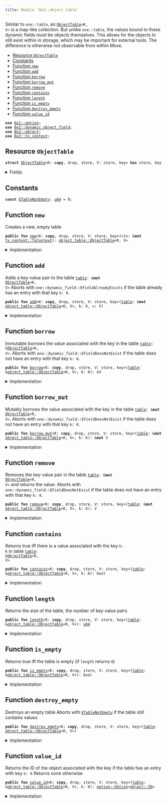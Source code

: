 ```yaml
---
title: Module `0x2::object_table`
---
```


Similar to <code>one::table</code>, an <code><a href="object_table.md#0x2_object_table_ObjectTable">ObjectTable</a>&lt;K, V&gt;</code> is a map-like collection. But unlike
<code>one::table</code>, the values bound to these dynamic fields _must_ be objects themselves. This allows
for the objects to still exist within in storage, which may be important for external tools.
The difference is otherwise not observable from within Move.


-  [Resource `ObjectTable`](#0x2_object_table_ObjectTable)
-  [Constants](#@Constants_0)
-  [Function `new`](#0x2_object_table_new)
-  [Function `add`](#0x2_object_table_add)
-  [Function `borrow`](#0x2_object_table_borrow)
-  [Function `borrow_mut`](#0x2_object_table_borrow_mut)
-  [Function `remove`](#0x2_object_table_remove)
-  [Function `contains`](#0x2_object_table_contains)
-  [Function `length`](#0x2_object_table_length)
-  [Function `is_empty`](#0x2_object_table_is_empty)
-  [Function `destroy_empty`](#0x2_object_table_destroy_empty)
-  [Function `value_id`](#0x2_object_table_value_id)


<pre><code><b>use</b> <a href="../move-stdlib/option.md#0x1_option">0x1::option</a>;
<b>use</b> <a href="dynamic_object_field.md#0x2_dynamic_object_field">0x2::dynamic_object_field</a>;
<b>use</b> <a href="object.md#0x2_object">0x2::object</a>;
<b>use</b> <a href="tx_context.md#0x2_tx_context">0x2::tx_context</a>;
</code></pre>



<a name="0x2_object_table_ObjectTable"></a>

## Resource `ObjectTable`



<pre><code><b>struct</b> <a href="object_table.md#0x2_object_table_ObjectTable">ObjectTable</a>&lt;K: <b>copy</b>, drop, store, V: store, key&gt; <b>has</b> store, key
</code></pre>



<details>
<summary>Fields</summary>


<dl>
<dt>
<code>id: <a href="object.md#0x2_object_UID">object::UID</a></code>
</dt>
<dd>
 the ID of this table
</dd>
<dt>
<code>size: <a href="../move-stdlib/u64.md#0x1_u64">u64</a></code>
</dt>
<dd>
 the number of key-value pairs in the table
</dd>
</dl>


</details>

<a name="@Constants_0"></a>

## Constants


<a name="0x2_object_table_ETableNotEmpty"></a>



<pre><code><b>const</b> <a href="object_table.md#0x2_object_table_ETableNotEmpty">ETableNotEmpty</a>: <a href="../move-stdlib/u64.md#0x1_u64">u64</a> = 0;
</code></pre>



<a name="0x2_object_table_new"></a>

## Function `new`

Creates a new, empty table


<pre><code><b>public</b> <b>fun</b> <a href="object_table.md#0x2_object_table_new">new</a>&lt;K: <b>copy</b>, drop, store, V: store, key&gt;(ctx: &<b>mut</b> <a href="tx_context.md#0x2_tx_context_TxContext">tx_context::TxContext</a>): <a href="object_table.md#0x2_object_table_ObjectTable">object_table::ObjectTable</a>&lt;K, V&gt;
</code></pre>



<details>
<summary>Implementation</summary>


<pre><code><b>public</b> <b>fun</b> <a href="object_table.md#0x2_object_table_new">new</a>&lt;K: <b>copy</b> + drop + store, V: key + store&gt;(ctx: &<b>mut</b> TxContext): <a href="object_table.md#0x2_object_table_ObjectTable">ObjectTable</a>&lt;K, V&gt; {
    <a href="object_table.md#0x2_object_table_ObjectTable">ObjectTable</a> {
        id: <a href="object.md#0x2_object_new">object::new</a>(ctx),
        size: 0,
    }
}
</code></pre>



</details>

<a name="0x2_object_table_add"></a>

## Function `add`

Adds a key-value pair to the table <code><a href="table.md#0x2_table">table</a>: &<b>mut</b> <a href="object_table.md#0x2_object_table_ObjectTable">ObjectTable</a>&lt;K, V&gt;</code>
Aborts with <code>one::dynamic_field::EFieldAlreadyExists</code> if the table already has an entry with
that key <code>k: K</code>.


<pre><code><b>public</b> <b>fun</b> <a href="object_table.md#0x2_object_table_add">add</a>&lt;K: <b>copy</b>, drop, store, V: store, key&gt;(<a href="table.md#0x2_table">table</a>: &<b>mut</b> <a href="object_table.md#0x2_object_table_ObjectTable">object_table::ObjectTable</a>&lt;K, V&gt;, k: K, v: V)
</code></pre>



<details>
<summary>Implementation</summary>


<pre><code><b>public</b> <b>fun</b> <a href="object_table.md#0x2_object_table_add">add</a>&lt;K: <b>copy</b> + drop + store, V: key + store&gt;(<a href="table.md#0x2_table">table</a>: &<b>mut</b> <a href="object_table.md#0x2_object_table_ObjectTable">ObjectTable</a>&lt;K, V&gt;, k: K, v: V) {
    ofield::add(&<b>mut</b> <a href="table.md#0x2_table">table</a>.id, k, v);
    <a href="table.md#0x2_table">table</a>.size = <a href="table.md#0x2_table">table</a>.size + 1;
}
</code></pre>



</details>

<a name="0x2_object_table_borrow"></a>

## Function `borrow`

Immutable borrows the value associated with the key in the table <code><a href="table.md#0x2_table">table</a>: &<a href="object_table.md#0x2_object_table_ObjectTable">ObjectTable</a>&lt;K, V&gt;</code>.
Aborts with <code>one::dynamic_field::EFieldDoesNotExist</code> if the table does not have an entry with
that key <code>k: K</code>.


<pre><code><b>public</b> <b>fun</b> <a href="borrow.md#0x2_borrow">borrow</a>&lt;K: <b>copy</b>, drop, store, V: store, key&gt;(<a href="table.md#0x2_table">table</a>: &<a href="object_table.md#0x2_object_table_ObjectTable">object_table::ObjectTable</a>&lt;K, V&gt;, k: K): &V
</code></pre>



<details>
<summary>Implementation</summary>


<pre><code><b>public</b> <b>fun</b> <a href="borrow.md#0x2_borrow">borrow</a>&lt;K: <b>copy</b> + drop + store, V: key + store&gt;(<a href="table.md#0x2_table">table</a>: &<a href="object_table.md#0x2_object_table_ObjectTable">ObjectTable</a>&lt;K, V&gt;, k: K): &V {
    ofield::borrow(&<a href="table.md#0x2_table">table</a>.id, k)
}
</code></pre>



</details>

<a name="0x2_object_table_borrow_mut"></a>

## Function `borrow_mut`

Mutably borrows the value associated with the key in the table <code><a href="table.md#0x2_table">table</a>: &<b>mut</b> <a href="object_table.md#0x2_object_table_ObjectTable">ObjectTable</a>&lt;K, V&gt;</code>.
Aborts with <code>one::dynamic_field::EFieldDoesNotExist</code> if the table does not have an entry with
that key <code>k: K</code>.


<pre><code><b>public</b> <b>fun</b> <a href="object_table.md#0x2_object_table_borrow_mut">borrow_mut</a>&lt;K: <b>copy</b>, drop, store, V: store, key&gt;(<a href="table.md#0x2_table">table</a>: &<b>mut</b> <a href="object_table.md#0x2_object_table_ObjectTable">object_table::ObjectTable</a>&lt;K, V&gt;, k: K): &<b>mut</b> V
</code></pre>



<details>
<summary>Implementation</summary>


<pre><code><b>public</b> <b>fun</b> <a href="object_table.md#0x2_object_table_borrow_mut">borrow_mut</a>&lt;K: <b>copy</b> + drop + store, V: key + store&gt;(
    <a href="table.md#0x2_table">table</a>: &<b>mut</b> <a href="object_table.md#0x2_object_table_ObjectTable">ObjectTable</a>&lt;K, V&gt;,
    k: K,
): &<b>mut</b> V {
    ofield::borrow_mut(&<b>mut</b> <a href="table.md#0x2_table">table</a>.id, k)
}
</code></pre>



</details>

<a name="0x2_object_table_remove"></a>

## Function `remove`

Removes the key-value pair in the table <code><a href="table.md#0x2_table">table</a>: &<b>mut</b> <a href="object_table.md#0x2_object_table_ObjectTable">ObjectTable</a>&lt;K, V&gt;</code> and returns the value.
Aborts with <code>one::dynamic_field::EFieldDoesNotExist</code> if the table does not have an entry with
that key <code>k: K</code>.


<pre><code><b>public</b> <b>fun</b> <a href="object_table.md#0x2_object_table_remove">remove</a>&lt;K: <b>copy</b>, drop, store, V: store, key&gt;(<a href="table.md#0x2_table">table</a>: &<b>mut</b> <a href="object_table.md#0x2_object_table_ObjectTable">object_table::ObjectTable</a>&lt;K, V&gt;, k: K): V
</code></pre>



<details>
<summary>Implementation</summary>


<pre><code><b>public</b> <b>fun</b> <a href="object_table.md#0x2_object_table_remove">remove</a>&lt;K: <b>copy</b> + drop + store, V: key + store&gt;(<a href="table.md#0x2_table">table</a>: &<b>mut</b> <a href="object_table.md#0x2_object_table_ObjectTable">ObjectTable</a>&lt;K, V&gt;, k: K): V {
    <b>let</b> v = ofield::remove(&<b>mut</b> <a href="table.md#0x2_table">table</a>.id, k);
    <a href="table.md#0x2_table">table</a>.size = <a href="table.md#0x2_table">table</a>.size - 1;
    v
}
</code></pre>



</details>

<a name="0x2_object_table_contains"></a>

## Function `contains`

Returns true iff there is a value associated with the key <code>k: K</code> in table
<code><a href="table.md#0x2_table">table</a>: &<a href="object_table.md#0x2_object_table_ObjectTable">ObjectTable</a>&lt;K, V&gt;</code>


<pre><code><b>public</b> <b>fun</b> <a href="object_table.md#0x2_object_table_contains">contains</a>&lt;K: <b>copy</b>, drop, store, V: store, key&gt;(<a href="table.md#0x2_table">table</a>: &<a href="object_table.md#0x2_object_table_ObjectTable">object_table::ObjectTable</a>&lt;K, V&gt;, k: K): bool
</code></pre>



<details>
<summary>Implementation</summary>


<pre><code><b>public</b> <b>fun</b> <a href="object_table.md#0x2_object_table_contains">contains</a>&lt;K: <b>copy</b> + drop + store, V: key + store&gt;(<a href="table.md#0x2_table">table</a>: &<a href="object_table.md#0x2_object_table_ObjectTable">ObjectTable</a>&lt;K, V&gt;, k: K): bool {
    ofield::exists_&lt;K&gt;(&<a href="table.md#0x2_table">table</a>.id, k)
}
</code></pre>



</details>

<a name="0x2_object_table_length"></a>

## Function `length`

Returns the size of the table, the number of key-value pairs


<pre><code><b>public</b> <b>fun</b> <a href="object_table.md#0x2_object_table_length">length</a>&lt;K: <b>copy</b>, drop, store, V: store, key&gt;(<a href="table.md#0x2_table">table</a>: &<a href="object_table.md#0x2_object_table_ObjectTable">object_table::ObjectTable</a>&lt;K, V&gt;): <a href="../move-stdlib/u64.md#0x1_u64">u64</a>
</code></pre>



<details>
<summary>Implementation</summary>


<pre><code><b>public</b> <b>fun</b> <a href="object_table.md#0x2_object_table_length">length</a>&lt;K: <b>copy</b> + drop + store, V: key + store&gt;(<a href="table.md#0x2_table">table</a>: &<a href="object_table.md#0x2_object_table_ObjectTable">ObjectTable</a>&lt;K, V&gt;): <a href="../move-stdlib/u64.md#0x1_u64">u64</a> {
    <a href="table.md#0x2_table">table</a>.size
}
</code></pre>



</details>

<a name="0x2_object_table_is_empty"></a>

## Function `is_empty`

Returns true iff the table is empty (if <code>length</code> returns <code>0</code>)


<pre><code><b>public</b> <b>fun</b> <a href="object_table.md#0x2_object_table_is_empty">is_empty</a>&lt;K: <b>copy</b>, drop, store, V: store, key&gt;(<a href="table.md#0x2_table">table</a>: &<a href="object_table.md#0x2_object_table_ObjectTable">object_table::ObjectTable</a>&lt;K, V&gt;): bool
</code></pre>



<details>
<summary>Implementation</summary>


<pre><code><b>public</b> <b>fun</b> <a href="object_table.md#0x2_object_table_is_empty">is_empty</a>&lt;K: <b>copy</b> + drop + store, V: key + store&gt;(<a href="table.md#0x2_table">table</a>: &<a href="object_table.md#0x2_object_table_ObjectTable">ObjectTable</a>&lt;K, V&gt;): bool {
    <a href="table.md#0x2_table">table</a>.size == 0
}
</code></pre>



</details>

<a name="0x2_object_table_destroy_empty"></a>

## Function `destroy_empty`

Destroys an empty table
Aborts with <code><a href="object_table.md#0x2_object_table_ETableNotEmpty">ETableNotEmpty</a></code> if the table still contains values


<pre><code><b>public</b> <b>fun</b> <a href="object_table.md#0x2_object_table_destroy_empty">destroy_empty</a>&lt;K: <b>copy</b>, drop, store, V: store, key&gt;(<a href="table.md#0x2_table">table</a>: <a href="object_table.md#0x2_object_table_ObjectTable">object_table::ObjectTable</a>&lt;K, V&gt;)
</code></pre>



<details>
<summary>Implementation</summary>


<pre><code><b>public</b> <b>fun</b> <a href="object_table.md#0x2_object_table_destroy_empty">destroy_empty</a>&lt;K: <b>copy</b> + drop + store, V: key + store&gt;(<a href="table.md#0x2_table">table</a>: <a href="object_table.md#0x2_object_table_ObjectTable">ObjectTable</a>&lt;K, V&gt;) {
    <b>let</b> <a href="object_table.md#0x2_object_table_ObjectTable">ObjectTable</a> { id, size } = <a href="table.md#0x2_table">table</a>;
    <b>assert</b>!(size == 0, <a href="object_table.md#0x2_object_table_ETableNotEmpty">ETableNotEmpty</a>);
    id.delete()
}
</code></pre>



</details>

<a name="0x2_object_table_value_id"></a>

## Function `value_id`

Returns the ID of the object associated with the key if the table has an entry with key <code>k: K</code>
Returns none otherwise


<pre><code><b>public</b> <b>fun</b> <a href="object_table.md#0x2_object_table_value_id">value_id</a>&lt;K: <b>copy</b>, drop, store, V: store, key&gt;(<a href="table.md#0x2_table">table</a>: &<a href="object_table.md#0x2_object_table_ObjectTable">object_table::ObjectTable</a>&lt;K, V&gt;, k: K): <a href="../move-stdlib/option.md#0x1_option_Option">option::Option</a>&lt;<a href="object.md#0x2_object_ID">object::ID</a>&gt;
</code></pre>



<details>
<summary>Implementation</summary>


<pre><code><b>public</b> <b>fun</b> <a href="object_table.md#0x2_object_table_value_id">value_id</a>&lt;K: <b>copy</b> + drop + store, V: key + store&gt;(
    <a href="table.md#0x2_table">table</a>: &<a href="object_table.md#0x2_object_table_ObjectTable">ObjectTable</a>&lt;K, V&gt;,
    k: K,
): Option&lt;ID&gt; {
    ofield::id(&<a href="table.md#0x2_table">table</a>.id, k)
}
</code></pre>



</details>
